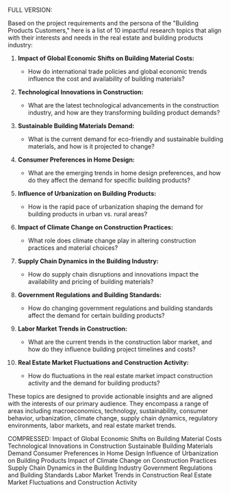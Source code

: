 FULL VERSION:

Based on the project requirements and the persona of the "Building Products Customers," here is a list of 10 impactful research topics that align with their interests and needs in the real estate and building products industry:

1. **Impact of Global Economic Shifts on Building Material Costs:**
   - How do international trade policies and global economic trends influence the cost and availability of building materials?

2. **Technological Innovations in Construction:**
   - What are the latest technological advancements in the construction industry, and how are they transforming building product demands?

3. **Sustainable Building Materials Demand:**
   - What is the current demand for eco-friendly and sustainable building materials, and how is it projected to change?

4. **Consumer Preferences in Home Design:**
   - What are the emerging trends in home design preferences, and how do they affect the demand for specific building products?

5. **Influence of Urbanization on Building Products:**
   - How is the rapid pace of urbanization shaping the demand for building products in urban vs. rural areas?

6. **Impact of Climate Change on Construction Practices:**
   - What role does climate change play in altering construction practices and material choices?

7. **Supply Chain Dynamics in the Building Industry:**
   - How do supply chain disruptions and innovations impact the availability and pricing of building materials?

8. **Government Regulations and Building Standards:**
   - How do changing government regulations and building standards affect the demand for certain building products?

9. **Labor Market Trends in Construction:**
   - What are the current trends in the construction labor market, and how do they influence building project timelines and costs?

10. **Real Estate Market Fluctuations and Construction Activity:**
    - How do fluctuations in the real estate market impact construction activity and the demand for building products?

These topics are designed to provide actionable insights and are aligned with the interests of our primary audience. They encompass a range of areas including macroeconomics, technology, sustainability, consumer behavior, urbanization, climate change, supply chain dynamics, regulatory environments, labor markets, and real estate market trends.


COMPRESSED:
Impact of Global Economic Shifts on Building Material Costs
Technological Innovations in Construction
Sustainable Building Materials Demand
Consumer Preferences in Home Design
Influence of Urbanization on Building Products
Impact of Climate Change on Construction Practices
Supply Chain Dynamics in the Building Industry
Government Regulations and Building Standards
Labor Market Trends in Construction
Real Estate Market Fluctuations and Construction Activity
